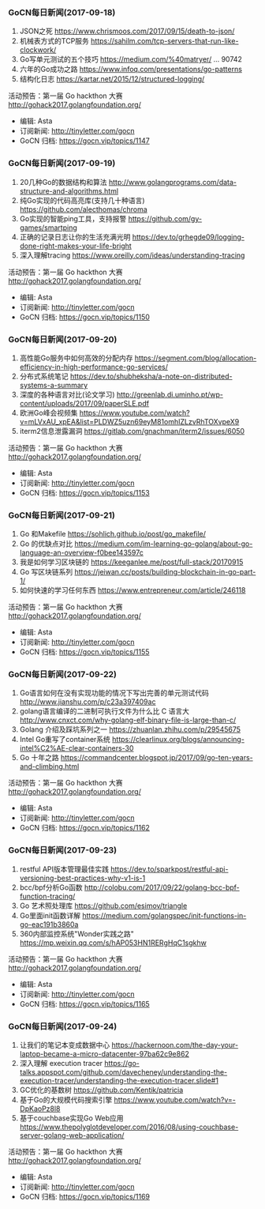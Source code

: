 ### GoCN每日新闻(2017-09-18)

1. JSON之死 https://www.chrismoos.com/2017/09/15/death-to-json/
2. 机械表方式的TCP服务 https://sahilm.com/tcp-servers-that-run-like-clockwork/
3. Go写单元测试的五个技巧 https://medium.com/%40matryer/ ... 90742
4. 六年的Go成功之路 https://www.infoq.com/presentations/go-patterns
5. 结构化日志 https://kartar.net/2015/12/structured-logging/

活动预告：第一届 Go hackthon 大赛 http://gohack2017.golangfoundation.org/

* 编辑: Asta
* 订阅新闻: http://tinyletter.com/gocn
* GoCN 归档: https://gocn.vip/topics/1147

### GoCN每日新闻(2017-09-19)

1. 20几种Go的数据结构和算法 http://www.golangprograms.com/data-structure-and-algorithms.html
2. 纯Go实现的代码高亮库(支持几十种语言) https://github.com/alecthomas/chroma
3. Go实现的智能ping工具，支持报警 https://github.com/gy-games/smartping
4. 正确的记录日志让你的生活充满光明 https://dev.to/grhegde09/logging-done-right-makes-your-life-bright
5. 深入理解tracing https://www.oreilly.com/ideas/understanding-tracing

活动预告：第一届 Go hackthon 大赛 http://gohack2017.golangfoundation.org/

* 编辑: Asta
* 订阅新闻: http://tinyletter.com/gocn
* GoCN 归档: https://gocn.vip/topics/1150

### GoCN每日新闻(2017-09-20)

1. 高性能Go服务中如何高效的分配内存 https://segment.com/blog/allocation-efficiency-in-high-performance-go-services/
2. 分布式系统笔记 https://dev.to/shubheksha/a-note-on-distributed-systems-a-summary
3. 深度的各种语言对比(论文学习) http://greenlab.di.uminho.pt/wp-content/uploads/2017/09/paperSLE.pdf
4. 欧洲Go峰会视频集 https://www.youtube.com/watch?v=mLVxAU_xpEA&list=PLDWZ5uzn69eyM81omhIZLzvRhTOXvpeX9
5. iterm2信息泄露漏洞 https://gitlab.com/gnachman/iterm2/issues/6050

活动预告：第一届 Go hackthon 大赛 http://gohack2017.golangfoundation.org/

* 编辑: Asta
* 订阅新闻: http://tinyletter.com/gocn
* GoCN 归档: https://gocn.vip/topics/1153

### GoCN每日新闻(2017-09-21)

1. Go 和Makefile https://sohlich.github.io/post/go_makefile/
2. Go 的优缺点对比 https://medium.com/im-learning-go-golang/about-go-language-an-overview-f0bee143597c
3. 我是如何学习区块链的 https://keeganlee.me/post/full-stack/20170915
4. Go 写区块链系列 https://jeiwan.cc/posts/building-blockchain-in-go-part-1/
5. 如何快速的学习任何东西 https://www.entrepreneur.com/article/246118

活动预告：第一届 Go hackthon 大赛 http://gohack2017.golangfoundation.org/

* 编辑: Asta
* 订阅新闻: http://tinyletter.com/gocn
* GoCN 归档: https://gocn.vip/topics/1155

### GoCN每日新闻(2017-09-22)

1. Go语言如何在没有实现功能的情况下写出完善的单元测试代码 http://www.jianshu.com/p/c23a397409ac
2. golang语言编译的二进制可执行文件为什么比 C 语言大 http://www.cnxct.com/why-golang-elf-binary-file-is-large-than-c/
3. Golang 介绍及踩坑系列之一 https://zhuanlan.zhihu.com/p/29545675
4. Intel Go重写了container系统 https://clearlinux.org/blogs/announcing-intel%C2%AE-clear-containers-30
5. Go 十年之路 https://commandcenter.blogspot.jp/2017/09/go-ten-years-and-climbing.html

活动预告：第一届 Go hackthon 大赛 http://gohack2017.golangfoundation.org/

* 编辑: Asta
* 订阅新闻: http://tinyletter.com/gocn
* GoCN 归档: https://gocn.vip/topics/1162

### GoCN每日新闻(2017-09-23)

1. restful API版本管理最佳实践 https://dev.to/sparkpost/restful-api-versioning-best-practices-why-v1-is-1
2. bcc/bpf分析Go函数 http://colobu.com/2017/09/22/golang-bcc-bpf-function-tracing/
3. Go 艺术照处理库 https://github.com/esimov/triangle
4. Go里面init函数详解 https://medium.com/golangspec/init-functions-in-go-eac191b3860a
5. 360内部监控系统"Wonder实践之路" https://mp.weixin.qq.com/s/hAP053HN1RERgHqC1sgkhw

活动预告：第一届 Go hackthon 大赛 http://gohack2017.golangfoundation.org/

* 编辑: Asta
* 订阅新闻: http://tinyletter.com/gocn
* GoCN 归档: https://gocn.vip/topics/1165

### GoCN每日新闻(2017-09-24)

1. 让我们的笔记本变成数据中心 https://hackernoon.com/the-day-your-laptop-became-a-micro-datacenter-97ba62c9e862
2. 深入理解 execution tracer https://go-talks.appspot.com/github.com/davecheney/understanding-the-execution-tracer/understanding-the-execution-tracer.slide#1
3. GC优化的基数树 https://github.com/Kentik/patricia
4. 基于Go的大规模代码搜索引擎 https://www.youtube.com/watch?v=-DpKaoPz8l8
5. 基于couchbase实现Go Web应用 https://www.thepolyglotdeveloper.com/2016/08/using-couchbase-server-golang-web-application/

活动预告：第一届 Go hackthon 大赛 http://gohack2017.golangfoundation.org/

* 编辑: Asta
* 订阅新闻: http://tinyletter.com/gocn
* GoCN 归档: https://gocn.vip/topics/1169